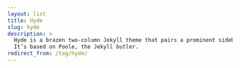 ```yaml
---
layout: list
title: Hyde
slug: hyde
description: >
  Hyde is a brazen two-column Jekyll theme that pairs a prominent sidebar with uncomplicated content.
  It’s based on Poole, the Jekyll butler.
redirect_from: /tag/hyde/
---
```

